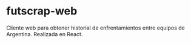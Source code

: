 # futscrap-web
Cliente web para obtener historial de enfrentamientos entre equipos de Argentina. Realizada en React.
